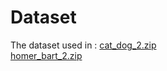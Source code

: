 # Dataset<br>
The dataset used in :
[cat_dog_2.zip](https://drive.google.com/file/d/1KTAAaU6qMde-GoGlP2IVJOpU_991_TLk/view?usp=share_link)<br>
[homer_bart_2.zip](https://drive.google.com/file/d/1dbVZdgy0w0fvIybyi6cbfjz3BlpbLhN3/view?usp=share_link)
